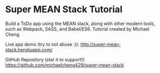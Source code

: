 # Super MEAN Stack Tutorial


Build a ToDo app using the MEAN stack, along with other modern tools,
such as Webpack, SASS, and Babel/ES6.  Tutorial created by Michael
Cheng.

Live app demo (try to not abuse :)):
http://super-mean-stack.herokuapp.com/

GitHub Repository (star it to support!):
https://github.com/michaelcheng429/super-mean-stack
